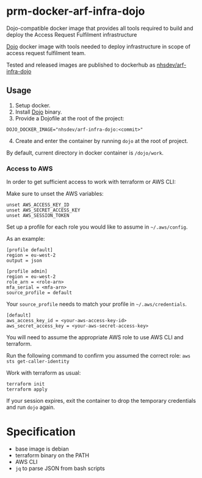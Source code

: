 # prm-docker-arf-infra-dojo

Dojo-compatible docker image that provides all tools required to build and deploy the Access Request Fulfilment infrastructure

[Dojo](https://github.com/kudulab/dojo) docker image with tools needed to deploy infrastructure in scope of access request fulfilment team.

Tested and released images are published to dockerhub as [nhsdev/arf-infra-dojo](https://hub.docker.com/r/nhsdev/arf-infra-dojo)

## Usage
1. Setup docker.
2. Install [Dojo](https://github.com/kudulab/dojo) binary.
3. Provide a Dojofile at the root of the project:
```
DOJO_DOCKER_IMAGE="nhsdev/arf-infra-dojo:<commit>"
```
4. Create and enter the container by running `dojo` at the root of project.

By default, current directory in docker container is `/dojo/work`.

### Access to AWS

In order to get sufficient access to work with terraform or AWS CLI:

Make sure to unset the AWS variables:
```
unset AWS_ACCESS_KEY_ID
unset AWS_SECRET_ACCESS_KEY
unset AWS_SESSION_TOKEN
```

Set up a profile for each role you would like to assume in `~/.aws/config`.

As an example:

```
[profile default]
region = eu-west-2
output = json

[profile admin]
region = eu-west-2
role_arn = <role-arn>
mfa_serial = <mfa-arn>
source_profile = default
```

Your `source_profile` needs to match your profile in `~/.aws/credentials`.
```
[default]
aws_access_key_id = <your-aws-access-key-id>
aws_secret_access_key = <your-aws-secret-access-key>
```

You will need to assume the appropriate AWS role to use AWS CLI and terraform.

Run the following command to confirm you assumed the correct role:
`aws sts get-caller-identity`

Work with terraform as usual:
```
terraform init
terraform apply
```

If your session expires, exit the container to drop the temporary credentials and run `dojo` again.

# Specification

* base image is debian
* terraform binary on the PATH
* AWS CLI
* `jq` to parse JSON from bash scripts

